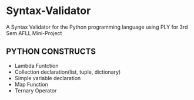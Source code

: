 # Syntax-Validator
A Syntax Validator for the Python programming language using PLY for 3rd Sem AFLL Mini-Project

## PYTHON CONSTRUCTS
- Lambda Funtction
- Collection declaration(list, tuple, dictionary)
- Simple variable declaration
- Map Function
- Ternary Operator
